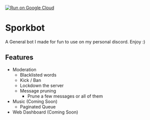 [![Run on Google Cloud](https://storage.googleapis.com/cloudrun/button.svg)](https://console.cloud.google.com/cloudshell/editor?shellonly=true&cloudshell_image=gcr.io/cloudrun/button&cloudshell_git_repo=https://github.com/Snipey/SporkBot.git)
# Sporkbot

A General bot I made for fun to use on my personal discord. Enjoy :)
## Features
- Moderation
    - Blacklisted words
    - Kick / Ban
    - Lockdown the server
    - Message pruning
        - Prune a few messages or all of them
- Music (Coming Soon)
    - Paginated Queue
- Web Dashboard (Coming Soon)